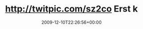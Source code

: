---
retweeted: false
source: <a href="http://twitter.com" rel="nofollow">Twitter Web Client</a>
entities:
  hashtags: []
  symbols: []
  user_mentions: []
  urls: []
display_text_range:
- '0'
- '134'
favorite_count: '0'
id_str: '6545787569'
truncated: false
retweet_count: '0'
id: '6545787569'
created_at: Thu Dec 10 22:26:56 +0000 2009
favorited: false
full_text: http://twitpic.com/sz2co Erst kurz überlegt, was ich mir zur Abendmusik
  auf die Ohren legen sollte, aber dann war's doch der Klassiker
lang: de
tags:
- pesos:twitter
date: '2009-12-10T22:26:56+00:00'
src: https://twitter.com/bascht/status/6545787569
original_url: https://twitter.com/bascht/status/6545787569
type: twitter_tweet
text: http://twitpic.com/sz2co Erst kurz überlegt, was ich mir zur Abendmusik auf
  die Ohren legen sollte, aber dann war's doch der Klassiker
title: http://twitpic.com/sz2co Erst k

---